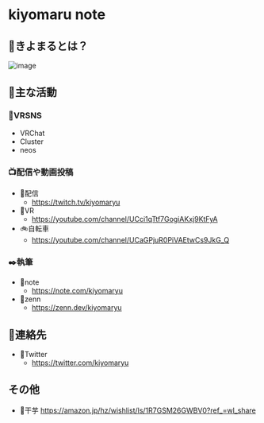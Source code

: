 # kiyomaru note

## 🤔きよまるとは？
![image](https://user-images.githubusercontent.com/24783202/197695150-51754827-01c8-4caa-bd45-09e7d413f33a.png)

## 🚩主な活動


### 🎈VRSNS
- VRChat
- Cluster
- neos

### 📺配信や動画投稿
- 🍇配信
  - https://twitch.tv/kiyomaryu
- 🍓VR
  - https://youtube.com/channel/UCci1qTtf7GogiAKxj9KtFyA
- 🚲自転車
  - https://youtube.com/channel/UCaGPjuR0PiVAEtwCs9JkG_Q

### ✒️執筆
- 📗note
  - https://note.com/kiyomaryu
- 📓zenn
  - https://zenn.dev/kiyomaryu

## 📱連絡先
- 🐔Twitter
  - https://twitter.com/kiyomaryu

## その他
- 🍠干芋
https://amazon.jp/hz/wishlist/ls/1R7GSM26GWBV0?ref_=wl_share
